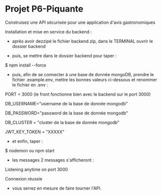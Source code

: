 # Projet P6-Piquante

Construisez une API sécurisée pour une application d'avis gastronomiques

Installation et mise en service du backend :

- après avoir dezzipé le fichier backend.zip, dans le TERMINAL ouvrir le dossier backend

- puis, se mettre dans le dossier backend pour taper :

$ npm install --force

- puis, afin de se connecter à une base de donnée mongoDB, prendre le fichier .example.env, mettre les bonnes valeurs ci-dessous et renommer le fichier en .env :

PORT = 3000 (le front fonctionne bien avec le backend sur le port 3000)

DB_USERNAME="username de la base de donnée mongodb"

DB_PASSWORD="password de la base de donnée mongodb"

DB_CLUSTER = "cluster de la base de donnée mongodb"

JWT_KEY_TOKEN = "XXXXX"

- et enfin, taper :

$ nodemon ou npm start

- les messages 2 messages s'afficheront :

Listening anytime on port 3000

Connexion réussie

- vous serrez en mesure de faire tourner l'API.
